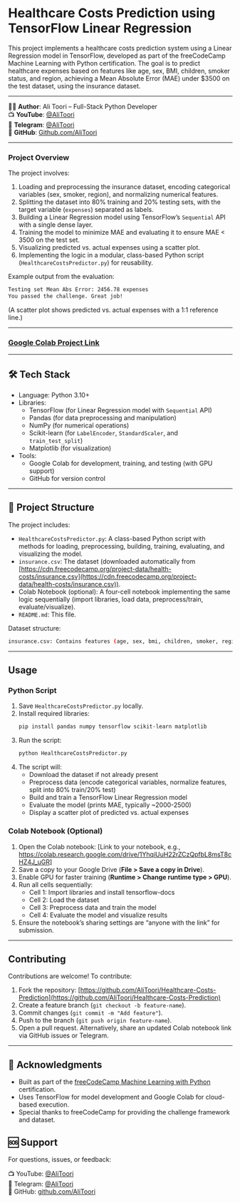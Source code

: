 # Healthcare Costs Prediction using TensorFlow Linear Regression

This project implements a healthcare costs prediction system using a Linear Regression model in TensorFlow, developed as part of the freeCodeCamp Machine Learning with Python certification. The goal is to predict healthcare expenses based on features like age, sex, BMI, children, smoker status, and region, achieving a Mean Absolute Error (MAE) under $3500 on the test dataset, using the insurance dataset.

---

👨‍💻 **Author**: Ali Toori – Full-Stack Python Developer  
📺 **YouTube**: [@AliToori](https://youtube.com/@AliToori)  
💬 **Telegram**: [@AliToori](https://t.me/@AliToori)  
📂 **GitHub**: [Github.com/AliToori](https://github.com/AliToori)

---

### Project Overview
The project involves:
1. Loading and preprocessing the insurance dataset, encoding categorical variables (sex, smoker, region), and normalizing numerical features.
2. Splitting the dataset into 80% training and 20% testing sets, with the target variable (`expenses`) separated as labels.
3. Building a Linear Regression model using TensorFlow’s `Sequential` API with a single dense layer.
4. Training the model to minimize MAE and evaluating it to ensure MAE < 3500 on the test set.
5. Visualizing predicted vs. actual expenses using a scatter plot.
6. Implementing the logic in a modular, class-based Python script (`HealthcareCostsPredictor.py`) for reusability.

Example output from the evaluation:
```bash
Testing set Mean Abs Error: 2456.78 expenses
You passed the challenge. Great job!
```
(A scatter plot shows predicted vs. actual expenses with a 1:1 reference line.)

---

### [Google Colab Project Link](https://colab.research.google.com/drive/1YhqiUuH22rZCzQpfbL8msT8cHZ4J_uGR#scrollTo=Xe7RXH3N3CWU)

---

## 🛠 Tech Stack
* Language: Python 3.10+
* Libraries:
  * TensorFlow (for Linear Regression model with `Sequential` API)
  * Pandas (for data preprocessing and manipulation)
  * NumPy (for numerical operations)
  * Scikit-learn (for `LabelEncoder`, `StandardScaler`, and `train_test_split`)
  * Matplotlib (for visualization)
* Tools:
  * Google Colab for development, training, and testing (with GPU support)
  * GitHub for version control

---

## 📂 Project Structure
The project includes:
* `HealthcareCostsPredictor.py`: A class-based Python script with methods for loading, preprocessing, building, training, evaluating, and visualizing the model.
* `insurance.csv`: The dataset (downloaded automatically from [https://cdn.freecodecamp.org/project-data/health-costs/insurance.csv](https://cdn.freecodecamp.org/project-data/health-costs/insurance.csv)).
* Colab Notebook (optional): A four-cell notebook implementing the same logic sequentially (import libraries, load data, preprocess/train, evaluate/visualize).
* `README.md`: This file.

Dataset structure:
```bash
insurance.csv: Contains features (age, sex, bmi, children, smoker, region) and target (expenses)
```

---

## Usage
### Python Script
1. Save `HealthcareCostsPredictor.py` locally.
2. Install required libraries:
   ```bash
   pip install pandas numpy tensorflow scikit-learn matplotlib
   ```
3. Run the script:
   ```bash
   python HealthcareCostsPredictor.py
   ```
4. The script will:
   - Download the dataset if not already present
   - Preprocess data (encode categorical variables, normalize features, split into 80% train/20% test)
   - Build and train a TensorFlow Linear Regression model
   - Evaluate the model (prints MAE, typically ~2000-2500)
   - Display a scatter plot of predicted vs. actual expenses

### Colab Notebook (Optional)
1. Open the Colab notebook: [Link to your notebook, e.g., https://colab.research.google.com/drive/1YhqiUuH22rZCzQpfbL8msT8cHZ4J_uGR]
2. Save a copy to your Google Drive (**File > Save a copy in Drive**).
3. Enable GPU for faster training (**Runtime > Change runtime type > GPU**).
4. Run all cells sequentially:
   - Cell 1: Import libraries and install tensorflow-docs
   - Cell 2: Load the dataset
   - Cell 3: Preprocess data and train the model
   - Cell 4: Evaluate the model and visualize results
5. Ensure the notebook’s sharing settings are “anyone with the link” for submission.

---

## Contributing
Contributions are welcome! To contribute:
1. Fork the repository: [https://github.com/AliToori/Healthcare-Costs-Prediction](https://github.com/AliToori/Healthcare-Costs-Prediction)
2. Create a feature branch (`git checkout -b feature-name`).
3. Commit changes (`git commit -m "Add feature"`).
4. Push to the branch (`git push origin feature-name`).
5. Open a pull request.
Alternatively, share an updated Colab notebook link via GitHub issues or Telegram.

---

## 🙏 Acknowledgments
- Built as part of the [freeCodeCamp Machine Learning with Python](https://www.freecodecamp.org/learn/machine-learning-with-python) certification.
- Uses TensorFlow for model development and Google Colab for cloud-based execution.
- Special thanks to freeCodeCamp for providing the challenge framework and dataset.

## 🆘 Support
For questions, issues, or feedback:  

📺 YouTube: [@AliToori](https://youtube.com/@AliToori)  
💬 Telegram: [@AliToori](https://t.me/@AliToori)  
📂 GitHub: [github.com/AliToori](https://github.com/AliToori)